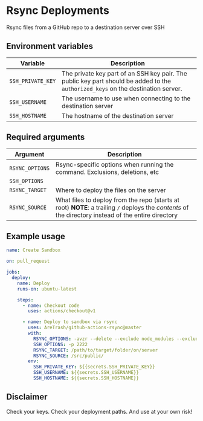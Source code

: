 # Rsync Deployments

Rsync files from a GitHub repo to a destination server over SSH

## Environment variables

| Variable           | Description                                                                                                                      |
|--------------------|----------------------------------------------------------------------------------------------------------------------------------|
| `SSH_PRIVATE_KEY`  | The private key part of an SSH key pair. The public key part should be added to the `authorized_keys` on the destination server. |
| `SSH_USERNAME`     | The username to use when connecting to the destination server                                                                    |
| `SSH_HOSTNAME`     | The hostname of the destination server                                                                                           |

## Required arguments

| Argument           | Description                                                                                                                                          |
|--------------------|------------------------------------------------------------------------------------------------------------------------------------------------------|
| `RSYNC_OPTIONS`    | Rsync-specific options when running the command. Exclusions, deletions, etc                                                                          |
| `SSH_OPTIONS`     |                                                                                                                                                        |
| `RSYNC_TARGET`     | Where to deploy the files on the server                                                                                                              |
| `RSYNC_SOURCE`     | What files to deploy from the repo (starts at root) **NOTE**: a trailing `/` deploys the _contents_ of the directory instead of the entire directory |

## Example usage

```yaml
name: Create Sandbox

on: pull_request

jobs:
  deploy:
    name: Deploy
    runs-on: ubuntu-latest

    steps:
      - name: Checkout code
        uses: actions/checkout@v1

      - name: Deploy to sandbox via rsync
        uses: AreTrash/github-actions-rsync@master
        with:
          RSYNC_OPTIONS: -avzr --delete --exclude node_modules --exclude '.git*'
          SSH_OPTIONS: -p 2222
          RSYNC_TARGET: /path/to/target/folder/on/server
          RSYNC_SOURCE: /src/public/
        env:
          SSH_PRIVATE_KEY: ${{secrets.SSH_PRIVATE_KEY}}
          SSH_USERNAME: ${{secrets.SSH_USERNAME}}
          SSH_HOSTNAME: ${{secrets.SSH_HOSTNAME}}
```

## Disclaimer

Check your keys. Check your deployment paths. And use at your own risk!
